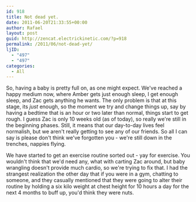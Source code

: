 ```yaml
---
id: 918
title: Not dead yet.
date: 2011-06-20T21:33:55+00:00
author: Rafael
layout: post
guid: http://zencat.electrickinetic.com/?p=918
permalink: /2011/06/not-dead-yet/
ljID:
  - "497"
  - "497"
categories:
  - All
---
```

So, having a baby is pretty full on, as one might expect. We've reached a happy medium now, where Amber gets just enough sleep, I get enough sleep, and Zac gets anything he wants. The only problem is that at this stage, its *just* enough, so the moment we try and change things up, say by having a bedtime that is an hour or two later than normal, things start to get rough. I guess Zac is only 10 weeks old (as of today), so really we're still in the beginning phases. Still, it means that our day-to-day lives feel normalish, but we aren't really getting to see any of our friends. So all I can say is please don't think we've forgotten you - we're still down in the trenches, nappies flying.

We have started to get an exercise routine sorted out - yay for exercise. You wouldn't think that we'd need any, what with carting Zac around, but baby wrangling doesn't provide much cardio, so we're trying to fix that. I had the strangest realization the other day that if you were in a gym, chatting to someone, and they casually mentioned that they were going to alter their routine by holding a six kilo weight at chest height for 10 hours a day for the next 4 months to buff up, you'd think they were nuts.

&nbsp;